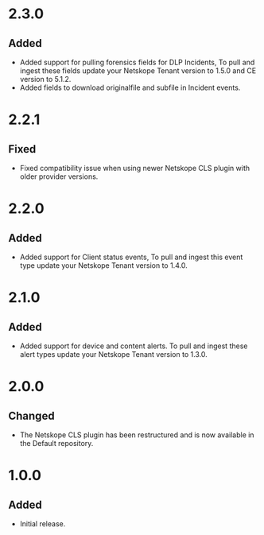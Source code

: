 # 2.3.0
## Added
- Added support for pulling forensics fields for DLP Incidents, To pull and ingest these fields update your Netskope Tenant version to 1.5.0 and CE version to 5.1.2.
- Added fields to download originalfile and subfile in Incident events.

# 2.2.1
## Fixed
- Fixed compatibility issue when using newer Netskope CLS plugin with older provider versions.

# 2.2.0
## Added
- Added support for Client status events, To pull and ingest this event type update your Netskope Tenant version to 1.4.0.

# 2.1.0
## Added
- Added support for device and content alerts. To pull and ingest these alert types update your Netskope Tenant version to 1.3.0.

# 2.0.0
## Changed
- The Netskope CLS plugin has been restructured and is now available in the Default repository.

# 1.0.0
## Added
- Initial release.